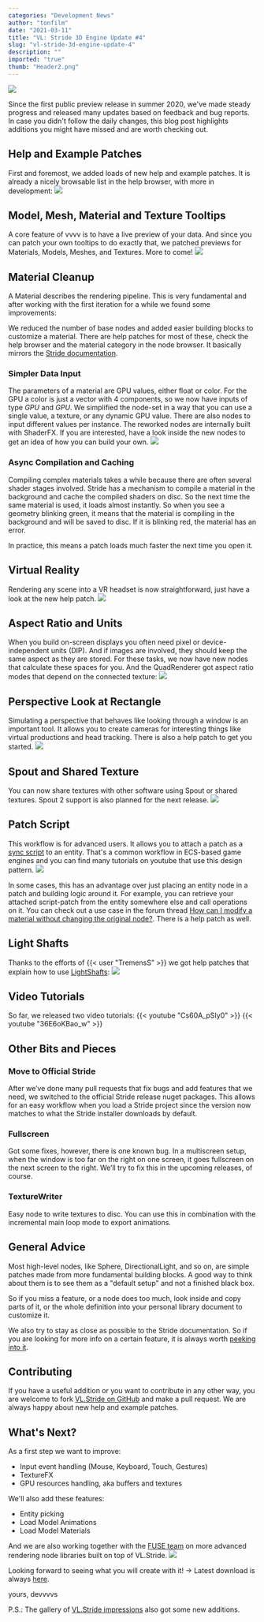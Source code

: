```yaml
---
categories: "Development News"
author: "tonfilm"
date: "2021-03-11"
title: "VL: Stride 3D Engine Update #4"
slug: "vl-stride-3d-engine-update-4"
description: ""
imported: "true"
thumb: "Header2.png"
---
```



![](Header2.png) 

Since the first public preview release in summer 2020, we've made steady progress and released many updates based on feedback and bug reports. In case you didn't follow the daily changes, this blog post highlights additions you might have missed and are worth checking out.
## Help and Example Patches
First and foremost, we added loads of new help and example patches. It is already a nicely browsable list in the help browser, with more in development:
![](01_Helps.png)
## Model, Mesh, Material and Texture Tooltips
A core feature of vvvv is to have a live preview of your data. And since you can patch your own tooltips to do exactly that, we patched previews for Materials, Models, Meshes, and Textures. More to come!
![](02_Tooltips.png) 
## Material Cleanup
A Material describes the rendering pipeline. This is very fundamental and after working with the first iteration for a while we found some improvements:

We reduced the number of base nodes and added easier building blocks to customize a material. There are help patches for most of these, check the help browser and the material category in the node browser. It basically mirrors the [Stride documentation](https://doc.stride3d.net/latest/en/manual/graphics/materials/index.html).
### Simpler Data Input
The parameters of a material are GPU values, either float or color. For the GPU a color is just a vector with 4 components, so we now have inputs of type *GPU<Float32>* and *GPU<Vector4>*. We simplified the node-set in a way that you can use a single value, a texture, or any dynamic GPU value. There are also nodes to input different values per instance. The reworked nodes are internally built with ShaderFX. If you are interested, have a look inside the new nodes to get an idea of how you can build your own.
![](03_Materials.png) 
### Async Compilation and Caching
Compiling complex materials takes a while because there are often several shader stages involved. Stride has a mechanism to compile a material in the background and cache the compiled shaders on disc. So the next time the same material is used, it loads almost instantly. So when you see a geometry blinking green, it means that the material is compiling in the background and will be saved to disc. If it is blinking red, the material has an error.

In practice, this means a patch loads much faster the next time you open it.
## Virtual Reality
Rendering any scene into a VR headset is now straightforward, just have a look at the new help patch.
![](04_VR.png) 
## Aspect Ratio and Units
When you build on-screen displays you often need pixel or device-independent units (DIP). And if images are involved, they should keep the same aspect as they are stored. For these tasks, we now have new nodes that calculate these spaces for you. And the QuadRenderer got aspect ratio modes that depend on the connected texture:
![](06_Units.png) 
## Perspective Look at Rectangle
Simulating a perspective that behaves like looking through a window is an important tool. It allows you to create cameras for interesting things like virtual productions and head tracking. There is also a help patch to get you started.
![](05_LookAt.png) 
## Spout and Shared Texture
You can now share textures with other software using Spout or shared textures. Spout 2 support is also planned for the next release.
![](07_Spout.png) 
## Patch Script
This workflow is for advanced users. It allows you to attach a patch as a [sync script](http://doc.stride3d.net/4.0/en/manual/scripts/types-of-script.html#synchronous-scripts) to an entity. That's a common workflow in ECS-based game engines and you can find many tutorials on youtube that use this design pattern.
![](08_PatchScript.png) 

In some cases, this has an advantage over just placing an entity node in a patch and building logic around it. For example, you can retrieve your attached script-patch from the entity somewhere else and call operations on it. You can check out a use case in the forum thread [How can I modify a material without changing the original node?](https://discourse.vvvv.org/t/how-can-i-modify-a-material-without-changing-the-original-node/19121). There is a help patch as well.
## Light Shafts
Thanks to the efforts of {{< user "TremensS" >}} we got help patches that explain how to use [LightShafts](https://doc.stride3d.net/latest/en/manual/graphics/lights-and-shadows/light-shafts.html): 
![](09_LightShafts.png)
## Video Tutorials
So far, we released two video tutorials:
{{< youtube "Cs60A_pSIy0" >}}
{{< youtube "36E6oKBao_w" >}}
## Other Bits and Pieces
### Move to Official Stride
After we’ve done many pull requests that fix bugs and add features that we need, we switched to the official Stride release nuget packages. This allows for an easy workflow when you load a Stride project since the version now matches to what the Stride installer downloads by default.
### Fullscreen
Got some fixes, however, there is one known bug. In a multiscreen setup, when the window is too far on the right on one screen, it goes fullscreen on the next screen to the right. We’ll try to fix this in the upcoming releases, of course.
### TextureWriter
Easy node to write textures to disc. You can use this in combination with the incremental main loop mode to export animations.
## General Advice
Most high-level nodes, like Sphere, DirectionalLight, and so on, are simple patches made from more fundamental building blocks. A good way to think about them is to see them as a "default setup" and not a finished black box.

So if you miss a feature, or a node does too much, look inside and copy parts of it, or the whole definition into your personal library document to customize it.

We also try to stay as close as possible to the Stride documentation. So if you are looking for more info on a certain feature, it is always worth [peeking into it](https://doc.stride3d.net/latest/en/manual/index.html).
## Contributing
If you have a useful addition or you want to contribute in any other way, you are welcome to fork [VL.Stride on GitHub](https://github.com/vvvv/VL.Stride) and make a pull request. We are always happy about new help and example patches.
## What's Next?
As a first step we want to improve:
* Input event handling (Mouse, Keyboard, Touch, Gestures)
* TextureFX
* GPU resources handling, aka buffers and textures

We'll also add these features:
* Entity picking
* Load Model Animations
* Load Model Materials

And we are also working together with the [FUSE team](https://discourse.vvvv.org/t/fuse-project/19000) on more advanced rendering node libraries built on top of VL.Stride.
![](09_FUSE.png) 

Looking forward to seeing what you will create with it! -> Latest download is always [here](https://visualprogramming.net/#Download).

yours,
devvvvs

P.S.: The gallery of [VL.Stride impressions](https://photos.app.goo.gl/rTR44JanYUkXzhqJ8) also got some new additions. 


